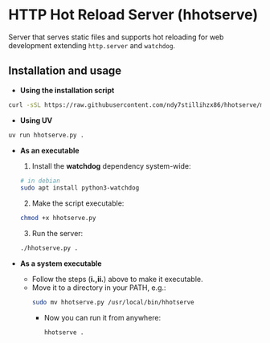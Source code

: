 # HTTP Hot Reload Server (**hhotserve**)

Server that serves static files and supports hot reloading for web development extending `http.server` and `watchdog`.

## Installation and usage
- **Using the installation script**
```bash
curl -sSL https://raw.githubusercontent.com/ndy7stillihzx86/hhotserve/main/install.sh | bash
```

- **Using UV**

```bash
uv run hhotserve.py .
```
- **As an executable**
    1. Install the **watchdog** dependency system-wide:
    ```bash
    # in debian
    sudo apt install python3-watchdog
    ```
    2. Make the script executable:
    ```bash
    chmod +x hhotserve.py
    ```
    3. Run the server:
    ```bash
    ./hhotserve.py .
    ```
  
- **As a system executable**
  - Follow the steps (**i.,ii.**) above to make it executable.
  - Move it to a directory in your PATH, e.g.:
    ```bash
    sudo mv hhotserve.py /usr/local/bin/hhotserve
    ```
    - Now you can run it from anywhere:
        ```bash
        hhotserve .
        ```